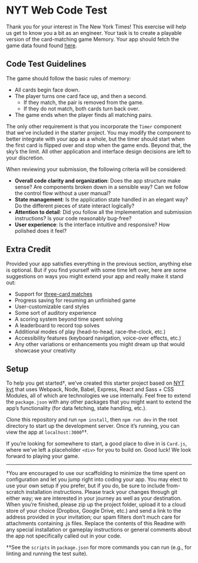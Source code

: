 # NYT Web Code Test

Thank you for your interest in The New York Times! This exercise will help us
get to know you a bit as an engineer. Your task is to create a playable version
of the card-matching game Memory. Your app should fetch the game data found
found [here](https://web-code-test-dot-nyt-games-prd.appspot.com/cards.json).

## Code Test Guidelines

The game should follow the basic rules of memory:

* All cards begin face down.
* The player turns one card face up, and then a second.
  * If they match, the pair is removed from the game.
  * If they do not match, both cards turn back over.
* The game ends when the player finds all matching pairs.

The only other requirement is that you incorporate the `Timer` component that
we’ve included in the starter project. You may modify the component to better
integrate with your app as a whole, but the timer should start when the first
card is flipped over and stop when the game ends. Beyond that, the sky’s the
limit. All other application and interface design decisions are left to your
discretion.

When reviewing your submission, the following criteria will be considered:

* **Overall code clarity and organization**: Does the app structure make sense?
  Are components broken down in a sensible way? Can we follow the control flow
  without a user manual?
* **State management**: Is the application state handled in an elegant way? Do
  the different pieces of state interact logically?
* **Attention to detail**: Did you follow all the implementation and submission
  instructions? Is your code reasonably bug-free?
* **User experience**: Is the interface intuitive and responsive? How polished
  does it feel?

## Extra Credit

Provided your app satisfies everything in the previous section, anything else is
optional. But if you find yourself with some time left over, here are some
suggestions on ways you might extend your app and really make it stand out:

* Support for
  [three-card matches](https://web-code-test-dot-nyt-games-prd.appspot.com/triples.json)
* Progress saving for resuming an unfinished game
* User-customizable card styles
* Some sort of auditory experience
* A scoring system beyond time spent solving
* A leaderboard to record top solves
* Additional modes of play (head-to-head, race-the-clock, etc.)
* Accessibility features (keyboard navigation, voice-over effects, etc.)
* Any other variations or enhancements you might dream up that would showcase
  your creativity

## Setup

To help you get started†, we’ve created this starter project based on
[NYT kyt](https://github.com/NYTimes/kyt) that uses Webpack, Node, Babel,
Express, React and Sass + CSS Modules, all of which are technologies we use
internally. Feel free to extend the `package.json` with any other packages that
you might want to extend the app’s functionality (for data fetching, state
handling, etc.).

Clone this repository and run `npm install`, then `npm run dev` in the root
directory to start up the development server. Once it’s running, you can view
the app at `localhost:3000`††.

If you’re looking for somewhere to start, a good place to dive in is `Card.js`,
where we’ve left a placeholder `<div>` for you to build on. Good luck! We look
forward to playing your game.

---

†You are encouraged to use our scaffolding to minimize the time spent on
configuration and let you jump right into coding your app. You may elect to use
your own setup if you prefer, but if you do, be sure to include from-scratch
installation instructions. Please track your changes through git either way; we
are interested in your journey as well as your destination. When you’re
finished, please zip up the project folder, upload it to a cloud store of your
choice (Dropbox, Google Drive, etc.) and send a link to the address provided in
your invitation; our spam filters don’t much care for attachments containing .js
files. Replace the contents of this Readme with any special installation or
gameplay instructions or general comments about the app not specifically called
out in your code.

††See the `scripts` in `package.json` for more commands you can run (e.g., for
linting and running the test suite).
